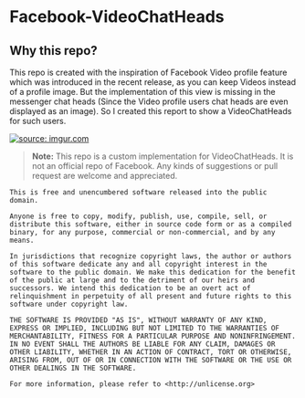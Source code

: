 # Facebook-VideoChatHeads

Why this repo?
--------------

This repo is created with the inspiration of Facebook Video profile feature which was introduced in the recent release, as you can keep Videos instead of a profile image. But the implementation of this view is missing in the messenger chat heads (Since the Video profile users chat heads are even displayed as an image). So I created this report to show a VideoChatHeads for such users.


<a href="http://imgur.com/biUpeZp"><img src="http://i.imgur.com/biUpeZp.gif" title="source: imgur.com" /></a>


> **Note:** This repo is a custom implementation for VideoChatHeads. It is not an official repo of Facebook. Any kinds of suggestions or pull request are welcome and appreciated.

```
This is free and unencumbered software released into the public domain.

Anyone is free to copy, modify, publish, use, compile, sell, or
distribute this software, either in source code form or as a compiled
binary, for any purpose, commercial or non-commercial, and by any
means.

In jurisdictions that recognize copyright laws, the author or authors
of this software dedicate any and all copyright interest in the
software to the public domain. We make this dedication for the benefit
of the public at large and to the detriment of our heirs and
successors. We intend this dedication to be an overt act of
relinquishment in perpetuity of all present and future rights to this
software under copyright law.

THE SOFTWARE IS PROVIDED "AS IS", WITHOUT WARRANTY OF ANY KIND,
EXPRESS OR IMPLIED, INCLUDING BUT NOT LIMITED TO THE WARRANTIES OF
MERCHANTABILITY, FITNESS FOR A PARTICULAR PURPOSE AND NONINFRINGEMENT.
IN NO EVENT SHALL THE AUTHORS BE LIABLE FOR ANY CLAIM, DAMAGES OR
OTHER LIABILITY, WHETHER IN AN ACTION OF CONTRACT, TORT OR OTHERWISE,
ARISING FROM, OUT OF OR IN CONNECTION WITH THE SOFTWARE OR THE USE OR
OTHER DEALINGS IN THE SOFTWARE.

For more information, please refer to <http://unlicense.org>

```
